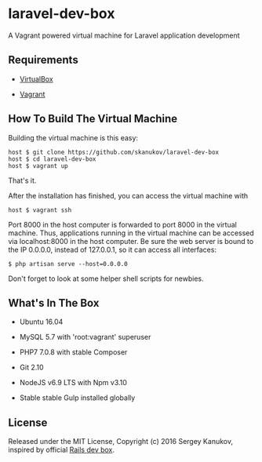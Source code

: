 # laravel-dev-box
A Vagrant powered virtual machine for Laravel application development

## Requirements

* [VirtualBox](https://www.virtualbox.org)

* [Vagrant](http://vagrantup.com)

## How To Build The Virtual Machine

Building the virtual machine is this easy:

    host $ git clone https://github.com/skanukov/laravel-dev-box
    host $ cd laravel-dev-box
    host $ vagrant up

That's it.

After the installation has finished, you can access the virtual machine with

    host $ vagrant ssh

Port 8000 in the host computer is forwarded to port 8000 in the virtual machine. Thus, applications running in the virtual machine can be accessed via localhost:8000 in the host computer. Be sure the web server is bound to the IP 0.0.0.0, instead of 127.0.0.1, so it can access all interfaces:

    $ php artisan serve --host=0.0.0.0

Don't forget to look at some helper shell scripts for newbies.

## What's In The Box

* Ubuntu 16.04

* MySQL 5.7 with 'root:vagrant' superuser

* PHP7 7.0.8 with stable Composer

* Git 2.10

* NodeJS v6.9 LTS with Npm v3.10

* Stable stable Gulp installed globally

## License

Released under the MIT License, Copyright (c) 2016 Sergey Kanukov, inspired by official [Rails dev box](https://github.com/rails/rails-dev-box).
